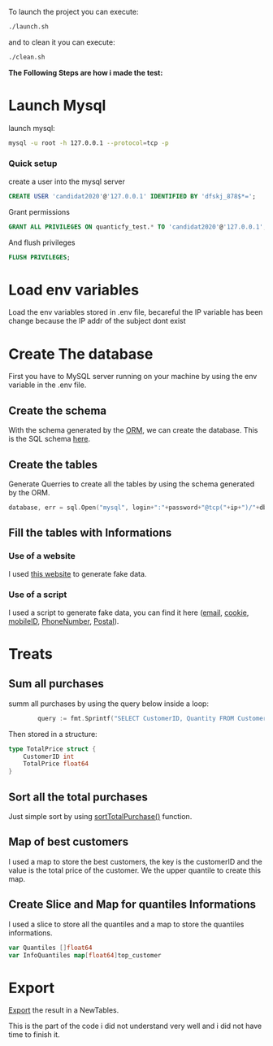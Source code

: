 To launch the project you can execute:
```bash
./launch.sh
```
and to clean it you can execute:
```bash
./clean.sh
```

**The Following Steps are how i made the test:**

# Launch Mysql

launch mysql:
```bash
mysql -u root -h 127.0.0.1 --protocol=tcp -p
```

### Quick setup
create a user into the mysql server
```sql
CREATE USER 'candidat2020'@'127.0.0.1' IDENTIFIED BY 'dfskj_878$*=';
```

Grant permissions 
```sql
GRANT ALL PRIVILEGES ON quanticfy_test.* TO 'candidat2020'@'127.0.0.1';
```
And flush privileges
```sql
FLUSH PRIVILEGES;
```

# Load env variables

Load the env variables stored in .env file, becareful the IP variable has been change because the IP addr of the subject dont exist


# Create The database

First you have to MySQL server running on your machine by using the env variable in the .env file.

## Create the schema

With the schema generated by the [ORM](https://www.quickdatabasediagrams.com/), we can create the database.
This is the SQL schema [here](./quanticfy_test.sql).

## Create the tables

Generate Querries to create all the tables by using the schema generated by the ORM.
```go
database, err = sql.Open("mysql", login+":"+password+"@tcp("+ip+")/"+db_name)
```

## Fill the tables with Informations

### Use of a website

I used [this website](https://www.mockaroo.com/schemas/new) to generate fake data.

### Use of a script

I used a script to generate fake data, you can find it here ([email](./generate_email.go), [cookie](./generate_cookie.go), [mobileID](./generate_mobileid.go), [PhoneNumber](./generate_phonenumber.go), [Postal](./generate_postal.go)).

# Treats

## Sum all purchases

summ all purchases by using the query below inside a loop:
```go
		query := fmt.Sprintf("SELECT CustomerID, Quantity FROM CustomerEventData WHERE ContentID = %d AND EventTypeID = 6 AND InsertDate >= '2020-04-01 00:00:00 +0000 UTC'", contentID)
```
Then stored in a structure:
```go
type TotalPrice struct {
    CustomerID int
    TotalPrice float64
}
```

## Sort all the total purchases

Just simple sort by using [sortTotalPurchase()](./treat.go) function.

## Map of best customers

I used a map to store the best customers, the key is the customerID and the value is the total price of the customer. We the upper quantile to create this map.

## Create Slice and Map for quantiles Informations

I used a slice to store all the quantiles and a map to store the quantiles informations.
```go
var Quantiles []float64
var InfoQuantiles map[float64]top_customer
```

# Export

[Export](./export_table.go) the result in a NewTables.

This is the part of the code i did not understand very well and i did not have time to finish it.